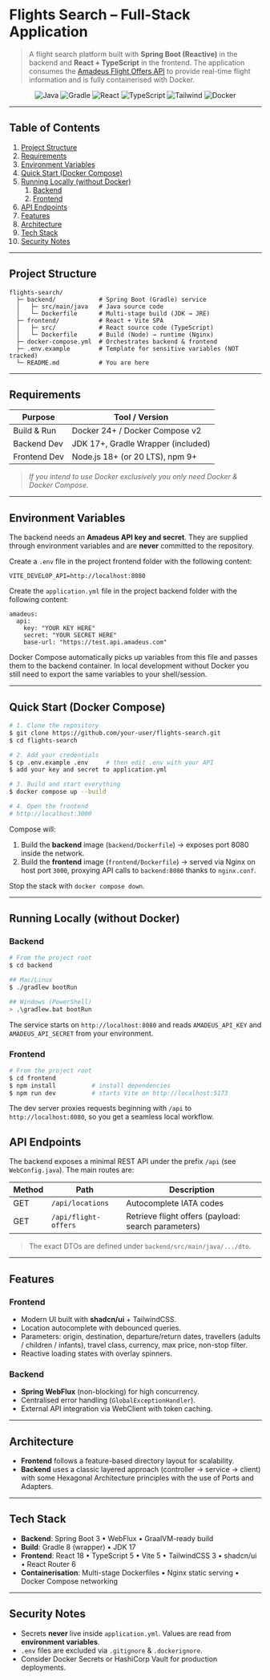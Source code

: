 # Flights Search – Full-Stack Application

> A flight search platform built with **Spring Boot (Reactive)** in the backend and **React + TypeScript** in the frontend. The application consumes the [Amadeus Flight Offers API](https://developers.amadeus.com/) to provide real-time flight information and is fully containerised with Docker.

<p align="center">
  <img alt="Java" src="https://img.shields.io/badge/Java-17-orange" />
  <img alt="Gradle" src="https://img.shields.io/badge/Gradle-8.x-important" />
  <img alt="React" src="https://img.shields.io/badge/React-18-blue" />
  <img alt="TypeScript" src="https://img.shields.io/badge/TypeScript-5-blue" />
  <img alt="Tailwind" src="https://img.shields.io/badge/TailwindCSS-3-blueviolet" />
  <img alt="Docker" src="https://img.shields.io/badge/Docker-ready-informational" />
</p>

---

## Table of Contents

1. [Project Structure](#project-structure)
2. [Requirements](#requirements)
3. [Environment Variables](#environment-variables)
4. [Quick Start (Docker Compose)](#quick-start-docker-compose)
5. [Running Locally (without Docker)](#running-locally-without-docker)
   1. [Backend](#backend)
   2. [Frontend](#frontend)
6. [API Endpoints](#api-endpoints)
7. [Features](#features)
8. [Architecture](#architecture)
9. [Tech Stack](#tech-stack)
10. [Security Notes](#security-notes)

---

## Project Structure

```
flights-search/
  ├─ backend/            # Spring Boot (Gradle) service
  │   ├─ src/main/java   # Java source code
  │   └─ Dockerfile      # Multi-stage build (JDK → JRE)
  ├─ frontend/           # React + Vite SPA
  │   ├─ src/            # React source code (TypeScript)
  │   └─ Dockerfile      # Build (Node) → runtime (Nginx)
  ├─ docker-compose.yml  # Orchestrates backend & frontend
  ├─ .env.example        # Template for sensitive variables (NOT tracked)
  └─ README.md           # You are here
```

---

## Requirements

| Purpose      | Tool / Version |
|--------------|----------------|
| Build & Run  | Docker 24+ / Docker Compose v2 |
| Backend Dev  | JDK 17+, Gradle Wrapper (included) |
| Frontend Dev | Node.js 18+ (or 20 LTS), npm 9+ |

> *If you intend to use Docker exclusively you only need Docker & Docker Compose.*

---

## Environment Variables

The backend needs an **Amadeus API key and secret**. They are supplied through environment variables and are **never** committed to the repository.

Create a `.env` file in the project frontend folder with the following content:

```dotenv
VITE_DEVELOP_API=http://localhost:8080
```

Create the `application.yml` file in the project backend folder with the following content:

```application
amadeus:
  api:
    key: "YOUR KEY HERE"
    secret: "YOUR SECRET HERE"
    base-url: "https://test.api.amadeus.com"
```

Docker Compose automatically picks up variables from this file and passes them to the backend container. In local development without Docker you still need to export the same variables to your shell/session.

---

## Quick Start (Docker Compose)

```bash
# 1. Clone the repository
$ git clone https://github.com/your-user/flights-search.git
$ cd flights-search

# 2. Add your credentials
$ cp .env.example .env     # then edit .env with your API
$ add your key and secret to application.yml

# 3. Build and start everything
$ docker compose up --build

# 4. Open the frontend
# http://localhost:3000
```

Compose will:
1. Build the **backend** image (`backend/Dockerfile`) → exposes port 8080 inside the network.
2. Build the **frontend** image (`frontend/Dockerfile`) → served via Nginx on host port `3000`, proxying API calls to `backend:8080` thanks to `nginx.conf`.

Stop the stack with `docker compose down`.

---

## Running Locally (without Docker)

### Backend

```bash
# From the project root
$ cd backend

## Mac/Linux
$ ./gradlew bootRun

## Windows (PowerShell)
> .\gradlew.bat bootRun
```

The service starts on `http://localhost:8080` and reads `AMADEUS_API_KEY` and `AMADEUS_API_SECRET` from your environment.

### Frontend

```bash
# From the project root
$ cd frontend
$ npm install          # install dependencies
$ npm run dev          # starts Vite on http://localhost:5173
```

The dev server proxies requests beginning with `/api` to `http://localhost:8080`, so you get a seamless local workflow.

## API Endpoints

The backend exposes a minimal REST API under the prefix `/api` (see `WebConfig.java`). The main routes are:

| Method | Path                    | Description                       |
|--------|-------------------------|-----------------------------------|
| GET    | `/api/locations`        | Autocomplete IATA codes           |
| GET    | `/api/flight-offers`    | Retrieve flight offers (payload: search parameters) |

> The exact DTOs are defined under `backend/src/main/java/.../dto`.

---

## Features

### Frontend
* Modern UI built with **shadcn/ui** + TailwindCSS.
* Location autocomplete with debounced queries.
* Parameters: origin, destination, departure/return dates, travellers (adults / children / infants), travel class, currency, max price, non-stop filter.
* Reactive loading states with overlay spinners.

### Backend
* **Spring WebFlux** (non-blocking) for high concurrency.
* Centralised error handling (`GlobalExceptionHandler`).
* External API integration via WebClient with token caching.

---

## Architecture

* **Frontend** follows a feature-based directory layout for scalability.
* **Backend** uses a classic layered approach (controller → service → client) with some Hexagonal Architecture principles with the use of Ports and Adapters.

---

## Tech Stack

* **Backend**: Spring Boot 3 • WebFlux • GraalVM-ready build
* **Build**: Gradle 8 (wrapper) • JDK 17
* **Frontend**: React 18 • TypeScript 5 • Vite 5 • TailwindCSS 3 • shadcn/ui • React Router 6
* **Containerisation**: Multi-stage Dockerfiles • Nginx static serving • Docker Compose networking

---

## Security Notes

* Secrets **never** live inside `application.yml`. Values are read from **environment variables**.
* `.env` files are excluded via `.gitignore` & `.dockerignore`.
* Consider Docker Secrets or HashiCorp Vault for production deployments.
